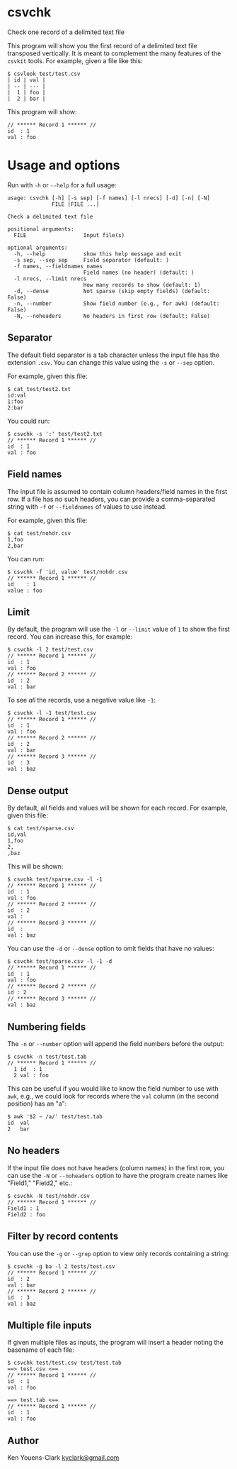 # csvchk

Check one record of a delimited text file

This program will show you the first record of a delimited text file transposed vertically.
It is meant to complement the many features of the `csvkit` tools.
For example, given a file like this:

```
$ csvlook test/test.csv
| id | val |
| -- | --- |
|  1 | foo |
|  2 | bar |
```

This program will show:

```
// ****** Record 1 ****** //
id  : 1
val : foo
```

# Usage and options

Run with `-h` or `--help` for a full usage:

	usage: csvchk [-h] [-s sep] [-f names] [-l nrecs] [-d] [-n] [-N]
	              FILE [FILE ...]

	Check a delimited text file

	positional arguments:
	  FILE                  Input file(s)

	optional arguments:
	  -h, --help            show this help message and exit
	  -s sep, --sep sep     Field separator (default: )
	  -f names, --fieldnames names
	                        Field names (no header) (default: )
	  -l nrecs, --limit nrecs
	                        How many records to show (default: 1)
	  -d, --dense           Not sparse (skip empty fields) (default: False)
	  -n, --number          Show field number (e.g., for awk) (default: False)
	  -N, --noheaders       No headers in first row (default: False)

## Separator

The default field separator is a tab character unless the input file has the extension `.csv`.
You can change this value using the `-s` or `--sep` option.

For example, given this file:

```
$ cat test/test2.txt
id:val
1:foo
2:bar
```

You could run:

```
$ csvchk -s ':' test/test2.txt
// ****** Record 1 ****** //
id  : 1
val : foo
```

## Field names

The input file is assumed to contain column headers/field names in the first row.
If a file has no such headers, you can provide a comma-separated string with `-f` or `--fieldnames` of values to use instead.

For example, given this file:

```
$ cat test/nohdr.csv
1,foo
2,bar
```

You can run:

```
$ csvchk -f 'id, value' test/nohdr.csv
// ****** Record 1 ****** //
id    : 1
value : foo
```

## Limit

By default, the program will use the `-l` or `--limit` value of `1` to show the first record.
You can increase this, for example:

```
$ csvchk -l 2 test/test.csv
// ****** Record 1 ****** //
id  : 1
val : foo
// ****** Record 2 ****** //
id  : 2
val : bar
```

To see _all_ the records, use a negative value like `-1`:

```
$ csvchk -l -1 test/test.csv
// ****** Record 1 ****** //
id  : 1
val : foo
// ****** Record 2 ****** //
id  : 2
val : bar
// ****** Record 3 ****** //
id  : 3
val : baz
```

## Dense output

By default, all fields and values will be shown for each record.
For example, given this file:

```
$ cat test/sparse.csv
id,val
1,foo
2,
,baz
```

This will be shown:

```
$ csvchk test/sparse.csv -l -1
// ****** Record 1 ****** //
id  : 1
val : foo
// ****** Record 2 ****** //
id  : 2
val :
// ****** Record 3 ****** //
id  :
val : baz
```

You can use the `-d` or `--dense` option to omit fields that have no values:

```
$ csvchk test/sparse.csv -l -1 -d
// ****** Record 1 ****** //
id  : 1
val : foo
// ****** Record 2 ****** //
id : 2
// ****** Record 3 ****** //
val : baz
```

## Numbering fields

The `-n` or `--number` option will append the field numbers before the output:

```
$ csvchk -n test/test.tab
// ****** Record 1 ****** //
  1 id  : 1
  2 val : foo
```

This can be useful if you would like to know the field number to use with `awk`, e.g., we could look for records where the `val` column (in the second position) has an "a":

```
$ awk '$2 ~ /a/' test/test.tab
id	val
2	bar
```

## No headers

If the input file does not have headers (column names) in the first row, you can use the `-N` or `--noheaders` option to have the program create names like "Field1," "Field2," etc.:

```
$ csvchk -N test/nohdr.csv
// ****** Record 1 ****** //
Field1 : 1
Field2 : foo
```

## Filter by record contents

You can use the `-g` or `--grep` option to view only records containing a string:

```
$ csvchk -g ba -l 2 tests/test.csv
// ****** Record 1 ****** //
id  : 2
val : bar
// ****** Record 2 ****** //
id  : 3
val : baz
```

## Multiple file inputs

If given multiple files as inputs, the program will insert a header noting the basename of each file:

```
$ csvchk test/test.csv test/test.tab
==> test.csv <==
// ****** Record 1 ****** //
id  : 1
val : foo

==> test.tab <==
// ****** Record 1 ****** //
id  : 1
val : foo
```

## Author

Ken Youens-Clark <kyclark@gmail.com>
